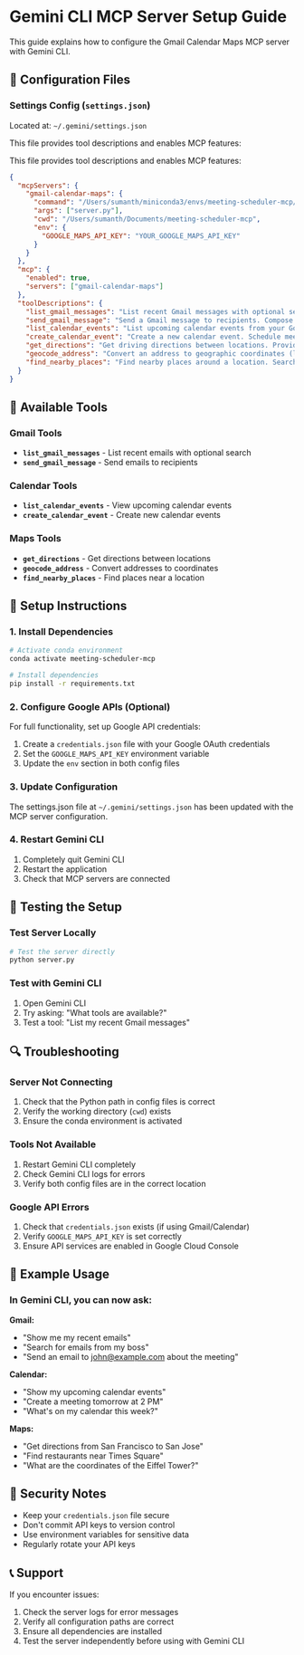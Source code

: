 # Gemini CLI MCP Server Setup Guide

This guide explains how to configure the Gmail Calendar Maps MCP server with Gemini CLI.

## 📁 Configuration Files

### Settings Config (`settings.json`)
Located at: `~/.gemini/settings.json`

This file provides tool descriptions and enables MCP features:

This file provides tool descriptions and enables MCP features:

```json
{
  "mcpServers": {
    "gmail-calendar-maps": {
      "command": "/Users/sumanth/miniconda3/envs/meeting-scheduler-mcp/bin/python",
      "args": ["server.py"],
      "cwd": "/Users/sumanth/Documents/meeting-scheduler-mcp",
      "env": {
        "GOOGLE_MAPS_API_KEY": "YOUR_GOOGLE_MAPS_API_KEY"
      }
    }
  },
  "mcp": {
    "enabled": true,
    "servers": ["gmail-calendar-maps"]
  },
  "toolDescriptions": {
    "list_gmail_messages": "List recent Gmail messages with optional search query. Use this to check your inbox or search for specific emails.",
    "send_gmail_message": "Send a Gmail message to recipients. Compose and send emails directly.",
    "list_calendar_events": "List upcoming calendar events from your Google Calendar. View your schedule and appointments.",
    "create_calendar_event": "Create a new calendar event. Schedule meetings, appointments, and reminders.",
    "get_directions": "Get driving directions between locations. Provides step-by-step navigation instructions.",
    "geocode_address": "Convert an address to geographic coordinates (latitude and longitude).",
    "find_nearby_places": "Find nearby places around a location. Search for restaurants, hotels, attractions, etc."
  }
}
```

## 🔧 Available Tools

### Gmail Tools
- **`list_gmail_messages`** - List recent emails with optional search
- **`send_gmail_message`** - Send emails to recipients

### Calendar Tools
- **`list_calendar_events`** - View upcoming calendar events
- **`create_calendar_event`** - Create new calendar events

### Maps Tools
- **`get_directions`** - Get directions between locations
- **`geocode_address`** - Convert addresses to coordinates
- **`find_nearby_places`** - Find places near a location

## 🚀 Setup Instructions

### 1. Install Dependencies
```bash
# Activate conda environment
conda activate meeting-scheduler-mcp

# Install dependencies
pip install -r requirements.txt
```

### 2. Configure Google APIs (Optional)
For full functionality, set up Google API credentials:

1. Create a `credentials.json` file with your Google OAuth credentials
2. Set the `GOOGLE_MAPS_API_KEY` environment variable
3. Update the `env` section in both config files

### 3. Update Configuration
The settings.json file at `~/.gemini/settings.json` has been updated with the MCP server configuration.

### 4. Restart Gemini CLI
1. Completely quit Gemini CLI
2. Restart the application
3. Check that MCP servers are connected

## 🧪 Testing the Setup

### Test Server Locally
```bash
# Test the server directly
python server.py
```

### Test with Gemini CLI
1. Open Gemini CLI
2. Try asking: "What tools are available?"
3. Test a tool: "List my recent Gmail messages"

## 🔍 Troubleshooting

### Server Not Connecting
1. Check that the Python path in config files is correct
2. Verify the working directory (`cwd`) exists
3. Ensure the conda environment is activated

### Tools Not Available
1. Restart Gemini CLI completely
2. Check Gemini CLI logs for errors
3. Verify both config files are in the correct location

### Google API Errors
1. Check that `credentials.json` exists (if using Gmail/Calendar)
2. Verify `GOOGLE_MAPS_API_KEY` is set correctly
3. Ensure API services are enabled in Google Cloud Console

## 📝 Example Usage

### In Gemini CLI, you can now ask:

**Gmail:**
- "Show me my recent emails"
- "Search for emails from my boss"
- "Send an email to john@example.com about the meeting"

**Calendar:**
- "Show my upcoming calendar events"
- "Create a meeting tomorrow at 2 PM"
- "What's on my calendar this week?"

**Maps:**
- "Get directions from San Francisco to San Jose"
- "Find restaurants near Times Square"
- "What are the coordinates of the Eiffel Tower?"

## 🔐 Security Notes

- Keep your `credentials.json` file secure
- Don't commit API keys to version control
- Use environment variables for sensitive data
- Regularly rotate your API keys

## 📞 Support

If you encounter issues:
1. Check the server logs for error messages
2. Verify all configuration paths are correct
3. Ensure all dependencies are installed
4. Test the server independently before using with Gemini CLI 